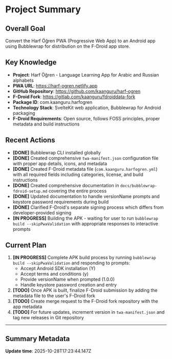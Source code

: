 # Project Summary

## Overall Goal
Convert the Harf Öğren PWA (Progressive Web App) to an Android app using Bubblewrap for distribution on the F-Droid app store.

## Key Knowledge
- **Project**: Harf Öğren - Language Learning App for Arabic and Russian alphabets
- **PWA URL**: https://harf-ogren.netlify.app
- **GitHub Repository**: https://github.com/kaanguru/harf-ogren
- **F-Droid Fork**: https://gitlab.com/kaanguru/fdroiddata-fork
- **Package ID**: com.kaanguru.harfogren
- **Technology Stack**: SvelteKit web application, Bubblewrap for Android packaging
- **F-Droid Requirements**: Open source, follows FOSS principles, proper metadata and build instructions

## Recent Actions
- **[DONE]** Bubblewrap CLI installed globally
- **[DONE]** Created comprehensive `twa-manifest.json` configuration file with proper app details, icons, and metadata
- **[DONE]** Created F-Droid metadata file (`com.kaanguru.harfogren.yml`) with all required fields including categories, license, and build instructions
- **[DONE]** Created comprehensive documentation in `docs/bubblewrap-fdroid-setup.md` covering the entire process
- **[DONE]** Updated documentation to handle versionName prompts and keystore password requirements during build
- **[DONE]** Clarified F-Droid's separate signing process which differs from developer-provided signing
- **[IN PROGRESS]** Building the APK - waiting for user to run `bubblewrap build --skipPwaValidation` with appropriate responses to interactive prompts

## Current Plan
1. **[IN PROGRESS]** Complete APK build process by running `bubblewrap build --skipPwaValidation` and responding to prompts:
   - Accept Android SDK installation (Y)
   - Accept terms and conditions (y)
   - Provide versionName when prompted (1.0.0)
   - Handle keystore password creation and entry
2. **[TODO]** Once APK is built, finalize F-Droid submission by adding the metadata file to the user's F-Droid fork
3. **[TODO]** Create merge request to the F-Droid fork repository with the app metadata
4. **[TODO]** For future updates, increment version in `twa-manifest.json` and tag new releases in Git repository

---

## Summary Metadata
**Update time**: 2025-10-28T17:23:44.147Z 
